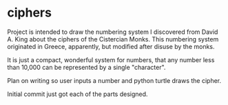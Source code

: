 # ciphers

Project is intended to draw the numbering system I discovered from David A. King about the ciphers of the Cistercian Monks.
This numbering system originated in Greece, apparently, but modified after disuse by the monks.

It is just a compact, wonderful system for numbers, that any number less than 10,000 can be represented by a single "character".

Plan on writing so user inputs a number and python turtle draws the cipher.

Initial commit just got each of the parts designed.
